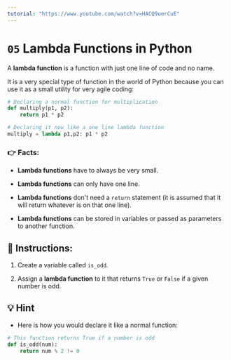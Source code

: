 ```yaml
---
tutorial: "https://www.youtube.com/watch?v=HACQ9uerCuE"
---
```



# `05` Lambda Functions in Python

A **lambda function** is a function with just one line of code and no name.

It is a very special type of function in the world of Python because you can use it as a small utility for very agile coding:

```python
# Declaring a normal function for multiplication
def multiply(p1, p2):
    return p1 * p2

# Declaring it now like a one line lambda function
multiply = lambda p1,p2: p1 * p2
```

### 👉 Facts:

+ **Lambda functions** have to always be very small.

+ **Lambda functions** can only have one line.

+ **Lambda functions** don't need a `return` statement (it is assumed that it will return whatever is on that one line).

+ **Lambda functions** can be stored in variables or passed as parameters to another function.

## 📝 Instructions:

1. Create a variable called `is_odd`.

2. Assign a **lambda function** to it that returns `True` or `False` if a given number is odd.

## 💡 Hint

+ Here is how you would declare it like a normal function:

```py
# This function returns True if a number is odd
def is_odd(num):
    return num % 2 != 0
```

